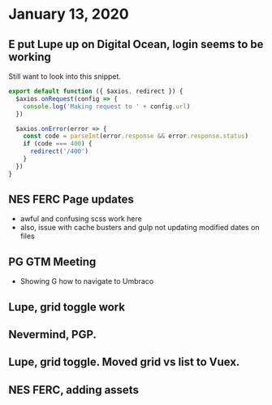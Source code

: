 # January 13, 2020

## E put Lupe up on Digital Ocean, login seems to be working

Still want to look into this snippet.

```js
export default function ({ $axios, redirect }) {
  $axios.onRequest(config => {
    console.log('Making request to ' + config.url)
  })

  $axios.onError(error => {
    const code = parseInt(error.response && error.response.status)
    if (code === 400) {
      redirect('/400')
    }
  })
}
```

## NES FERC Page updates
- awful and confusing scss work here
- also, issue with cache busters and gulp not updating modified dates on files

## PG GTM Meeting
- Showing G how to navigate to Umbraco

## Lupe, grid toggle work

## Nevermind, PGP. 

## Lupe, grid toggle. Moved grid vs list to Vuex. 

## NES FERC, adding assets